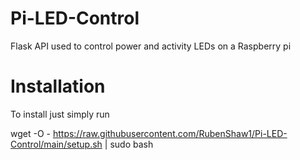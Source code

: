 # Pi-LED-Control
Flask API used to control power and activity LEDs on a Raspberry pi 

# Installation
To install just simply run 

wget -O - https://raw.githubusercontent.com/RubenShaw1/Pi-LED-Control/main/setup.sh | sudo bash
